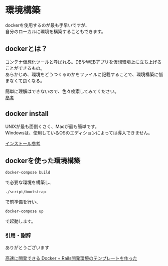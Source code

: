 # 環境構築
dockerを使用するのが最も手早いですが、  
自分のローカルに環境を構築することもできます。

## dockerとは？
コンテナ仮想化ツールと呼ばれる。DBやWEBアプリを仮想環境上に立ち上げることができるもの。  
あらかじめ、環境をどうつくるのかをファイルに記載することで、環境構築に悩まなくて良くなる。  

簡単に理解はできないので、色々検索してみてください。  
[参考](https://www.kagoya.jp/howto/rentalserver/docker/)

## docker install
UNIXが最も面倒くさく、Macが最も簡単です。  
Windowsは、使用しているOSのエディションによっては導入できません。  

[インストール参考](https://qiita.com/n-yamanaka/items/ddb18943f5e43ca5ac2e)

## dockerを使った環境構築

```
docker-compose build  
```
で必要な環境を構築し、
  
```
./script/bootstrap
```
で前準備を行い、  

```
docker-compose up
```
で起動します。

### 引用・謝辞
ありがとうございます

[高速に開発できる Docker + Rails開発環境のテンプレートを作った](https://qiita.com/kawasin73/items/2253523be18e5afd994f)